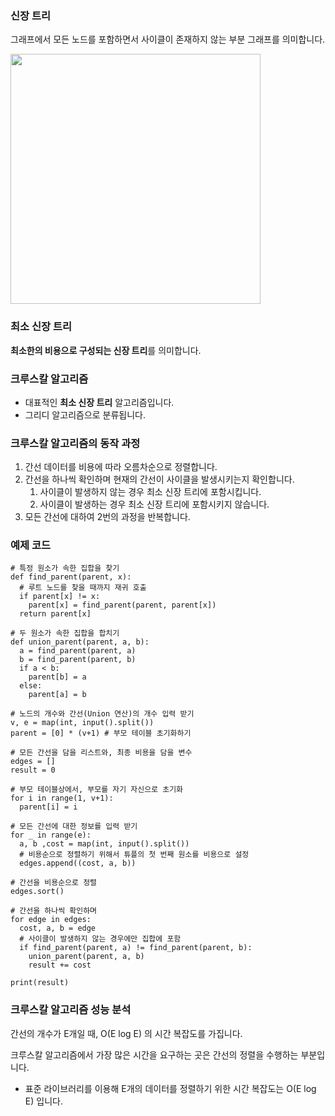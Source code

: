 ### 신장 트리
그래프에서 모든 노드를 포함하면서 사이클이 존재하지 않는 부분 그래프를 의미합니다.

<img src=https://user-images.githubusercontent.com/62216628/162940668-d0af3af7-8d3c-4766-9c40-6af035e7cdc2.png width=400px></img>

### 최소 신장 트리
**최소한의 비용으로 구성되는 신장 트리**를 의미합니다.

### 크루스칼 알고리즘
- 대표적인 **최소 신장 트리** 알고리즘입니다.
- 그리디 알고리즘으로 분류됩니다.

### 크루스칼 알고리즘의 동작 과정
1. 간선 데이터를 비용에 따라 오름차순으로 정렬합니다.
1. 간선을 하나씩 확인하며 현재의 간선이 사이클을 발생시키는지 확인합니다.
    1. 사이클이 발생하지 않는 경우 최소 신장 트리에 포함시킵니다.
    1. 사이클이 발생하는 경우 최소 신장 트리에 포함시키지 않습니다.
1. 모든 간선에 대하여 2번의 과정을 반복합니다.

### 예제 코드
```
# 특정 원소가 속한 집합을 찾기
def find_parent(parent, x):
  # 루트 노드를 찾을 때까지 재귀 호출
  if parent[x] != x:
    parent[x] = find_parent(parent, parent[x])
  return parent[x]
  
# 두 원소가 속한 집합을 합치기
def union_parent(parent, a, b):
  a = find_parent(parent, a)
  b = find_parent(parent, b)
  if a < b:
    parent[b] = a
  else:
    parent[a] = b
    
# 노드의 개수와 간선(Union 연산)의 개수 입력 받기
v, e = map(int, input().split())
parent = [0] * (v+1) # 부모 테이블 초기화하기

# 모든 간선을 담을 리스트와, 최종 비용을 담을 변수
edges = []
result = 0

# 부모 테이블상에서, 부모를 자기 자신으로 초기화
for i in range(1, v+1):
  parent[i] = i
  
# 모든 간선에 대한 정보를 입력 받기
for _ in range(e):
  a, b ,cost = map(int, input().split())
  # 비용순으로 정렬하기 위해서 튜플의 첫 번째 원소를 비용으로 설정
  edges.append((cost, a, b))
  
# 간선을 비용순으로 정렬
edges.sort()

# 간선을 하나씩 확인하며
for edge in edges:
  cost, a, b = edge
  # 사이클이 발생하지 않는 경우에만 집합에 포함
  if find_parent(parent, a) != find_parent(parent, b):
    union_parent(parent, a, b)
    result += cost
    
print(result)
```

### 크루스칼 알고리즘 성능 분석
간선의 개수가 E개일 때, O(E log E) 의 시간 복잡도를 가집니다.

크루스칼 알고리즘에서 가장 많은 시간을 요구하는 곳은 간선의 정렬을 수행하는 부분입니다.
- 표준 라이브러리를 이용해 E개의 데이터를 정렬하기 위한 시간 복잡도는 O(E log E) 입니다.
